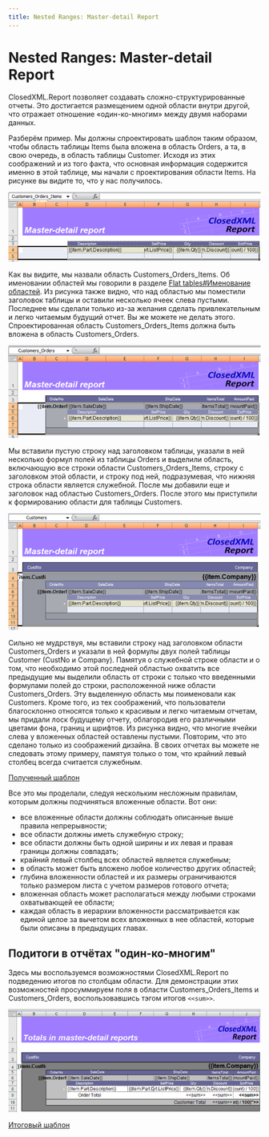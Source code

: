 ```yaml
---
title: Nested Ranges: Master-detail Report
---
```


# Nested Ranges: Master-detail Report

ClosedXML.Report позволяет создавать сложно-структурированные отчеты. Это достигается размещением одной области внутри другой, что отражает отношение «один-ко-многим» между двумя наборами данных. 

Разберём пример. Мы должны спроектировать шаблон таким образом, чтобы область таблицы Items была вложена в область Orders, а та, в свою очередь, в область таблицы Customer. Исходя из этих соображений и из того факта, что основная информация содержится именно в этой таблице, мы начали с проектирования области Items. На рисунке вы видите то, что у нас получилось. 

![step 1](../../images/nested-ranges-01.png)

Как вы видите, мы назвали область Customers_Orders_Items. Об именовании областей мы говорили в разделе [Flat tables#Именование областей](https://github.com/ClosedXML/ClosedXML.Report/wiki/Flat-tables#%D0%98%D0%BC%D0%B5%D0%BD%D0%BE%D0%B2%D0%B0%D0%BD%D0%B8%D0%B5-%D0%BE%D0%B1%D0%BB%D0%B0%D1%81%D1%82%D0%B5%D0%B9). 
Из рисунка также видно, что над областью мы поместили заголовок таблицы и оставили несколько ячеек слева пустыми. Последнее мы сделали только из-за желания сделать привлекательным и легко читаемым будущий отчет. Вы же можете не делать этого. Спроектированная область Customers_Orders_Items должна быть вложена в область Customers_Orders. 

![step 2](../../images/nested-ranges-02.png)

Мы вставили пустую строку над заголовком таблицы, указали в ней несколько формул полей из таблицы Orders и выделили область, включающую все строки области Customers_Orders_Items, строку с заголовком этой области, и строку под ней, подразумевая, что нижняя строка области является служебной. После мы добавили еще и заголовок над областью Customers_Orders. После этого мы приступили к формированию области для таблицы Customers.

![step 3](../../images/nested-ranges-03.png)

Сильно не мудрствуя, мы вставили строку над заголовком области Customers_Orders и указали в ней формулы двух полей таблицы Customer (CustNo и Company). Памятуя о служебной строке области и о том, что необходимо этой последней областью охватить все предыдущие мы выделили область от строки с только что введенными формулами полей до строки, расположенной ниже области Customers_Orders. Эту выделенную область мы поименовали как Customers. Кроме того, из тех соображений, что пользователи благосклонно относятся только к красивым и легко читаемым отчетам, мы придали лоск будущему отчету, облагородив его различными цветами фона, границ и шрифтов. Из рисунка видно, что многие ячейки слева у вложенных областей оставлены пустыми. Повторим, что это сделано только из соображений дизайна. В своих отчетах вы можете не следовать этому примеру, памятуя только о том, что крайний левый столбец всегда считается служебным.

[Полученный шаблон](https://github.com/ClosedXML/ClosedXML.Report/blob/develop/tests/Templates/Subranges_Simple_tMD1.xlsx)

Все это мы проделали, следуя нескольким несложным правилам, которым должны подчиняться вложенные области. Вот они:
* все вложенные области должны соблюдать описанные выше правила непрерывности;
* все области должны иметь служебную строку;
* все области должны быть одной ширины и их левая и правая границы должны совпадать;
* крайний левый столбец всех областей является служебным;
* в область может быть вложено любое количество других областей;
* глубина вложенности областей и их размеры ограничиваются только размером листа с учетом размеров готового отчета;
* вложенная область может располагаться между любыми строками охватывающей ее области;
* каждая область в иерархии вложенности рассматривается как единой целое за вычетом всех вложенных в нее областей, которые были описаны в предыдущих главах.

## Подитоги в отчётах "один-ко-многим"
Здесь мы воспользуемся возможностями ClosedXML.Report по подведению итогов по столбцам области. Для демонстрации этих возможностей просуммируем поля в области Customers_Orders_Items и Customers_Orders, воспользовавшись тэгом итогов `<<sum>>`.

![totals](../../images/nested-ranges-04.png)

[Итоговый шаблон](https://github.com/ClosedXML/ClosedXML.Report/blob/develop/tests/Templates/Subranges_WithSubtotals_tMD2.xlsx)
